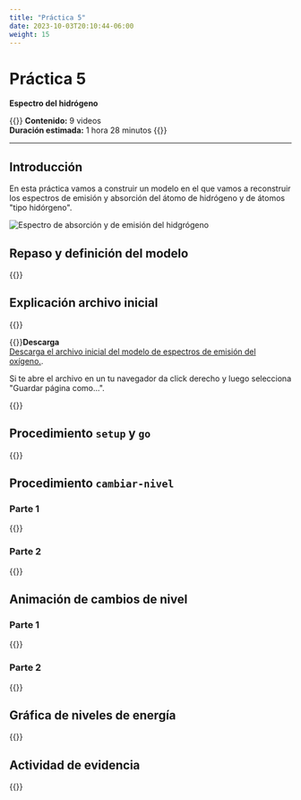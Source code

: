 ```yaml
---
title: "Práctica 5"
date: 2023-10-03T20:10:44-06:00
weight: 15
---
```


# Práctica 5

**Espectro del hidrógeno**

{{<hint info>}}
**Contenido:** 9 videos  
**Duración estimada:** 1 hora 28 minutos
{{</hint>}}

---

## Introducción

En esta práctica vamos a construir un modelo en el que vamos a reconstruir los espectros de emisión y absorción del átomo de hidrógeno y de átomos "tipo hidórgeno".

![Espectro de absorción y de emisión del hidgrógeno](/img/espectros-hidrogeno.gif)

## Repaso y definición del modelo

{{<youtube id="2sWEeX05sj8">}}

## Explicación archivo inicial

{{<youtube id="AP72y3d6Ujk">}}

{{<hint info>}}**Descarga**  
[Descarga el archivo inicial del modelo de espectros de emisión del oxígeno.](/descargas/espectro-hidogeno-base.nlogo). 

Si te abre el archivo en un tu navegador da click derecho y luego selecciona "Guardar página como...".

{{</hint>}}

## Procedimiento `setup` y `go`

{{<youtube id="SUVX_dg3RHQ">}}
 
## Procedimiento `cambiar-nivel`

### Parte 1

{{<youtube id="1YR9HxKHxTA">}}

### Parte 2 

{{<youtube id="7NZ4AxWUbN4">}}


## Animación de cambios de nivel

### Parte 1

{{<youtube id="4979XuU8jc4">}}

### Parte 2

{{<youtube id="_ZBe4-g1Pxg">}}
 
## Gráfica de niveles de energía
 
{{<youtube id="kdHhZtGJVPs">}}

## Actividad de evidencia

{{<youtube id="h6Wo8YPNfZw">}}

